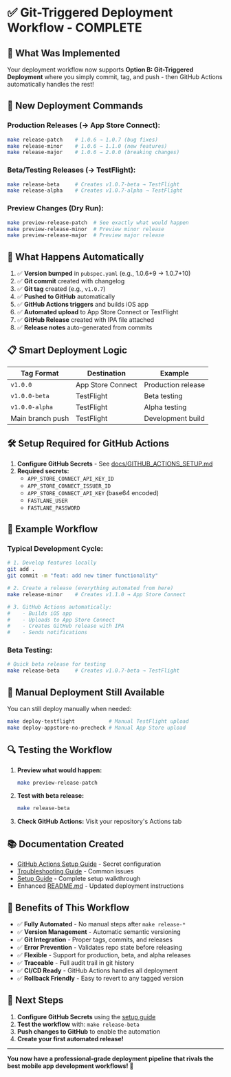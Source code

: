 # ✅ Git-Triggered Deployment Workflow - COMPLETE

## 🎯 **What Was Implemented**

Your deployment workflow now supports **Option B: Git-Triggered Deployment** where you simply commit, tag, and push - then GitHub Actions automatically handles the rest!

## 🚀 **New Deployment Commands**

### **Production Releases (→ App Store Connect):**
```bash
make release-patch    # 1.0.6 → 1.0.7 (bug fixes)
make release-minor    # 1.0.6 → 1.1.0 (new features)  
make release-major    # 1.0.6 → 2.0.0 (breaking changes)
```

### **Beta/Testing Releases (→ TestFlight):**
```bash
make release-beta     # Creates v1.0.7-beta → TestFlight
make release-alpha    # Creates v1.0.7-alpha → TestFlight
```

### **Preview Changes (Dry Run):**
```bash
make preview-release-patch  # See exactly what would happen
make preview-release-minor  # Preview minor release
make preview-release-major  # Preview major release
```

## 🤖 **What Happens Automatically**

1. ✅ **Version bumped** in `pubspec.yaml` (e.g., 1.0.6+9 → 1.0.7+10)
2. ✅ **Git commit** created with changelog
3. ✅ **Git tag** created (e.g., `v1.0.7`)  
4. ✅ **Pushed to GitHub** automatically
5. ✅ **GitHub Actions triggers** and builds iOS app
6. ✅ **Automated upload** to App Store Connect or TestFlight
7. ✅ **GitHub Release** created with IPA file attached
8. ✅ **Release notes** auto-generated from commits

## 📋 **Smart Deployment Logic**

| Tag Format | Destination | Example |
|------------|-------------|---------|
| `v1.0.0` | App Store Connect | Production release |
| `v1.0.0-beta` | TestFlight | Beta testing |
| `v1.0.0-alpha` | TestFlight | Alpha testing |
| Main branch push | TestFlight | Development build |

## 🛠️ **Setup Required for GitHub Actions**

1. **Configure GitHub Secrets** - See [docs/GITHUB_ACTIONS_SETUP.md](docs/GITHUB_ACTIONS_SETUP.md)
2. **Required secrets:**
   - `APP_STORE_CONNECT_API_KEY_ID`
   - `APP_STORE_CONNECT_ISSUER_ID` 
   - `APP_STORE_CONNECT_API_KEY` (base64 encoded)
   - `FASTLANE_USER`
   - `FASTLANE_PASSWORD`

## 🎯 **Example Workflow**

### Typical Development Cycle:

```bash
# 1. Develop features locally
git add .
git commit -m "feat: add new timer functionality"

# 2. Create a release (everything automated from here)
make release-minor    # Creates v1.1.0 → App Store Connect

# 3. GitHub Actions automatically:
#    - Builds iOS app
#    - Uploads to App Store Connect  
#    - Creates GitHub release with IPA
#    - Sends notifications
```

### Beta Testing:

```bash
# Quick beta release for testing
make release-beta     # Creates v1.0.7-beta → TestFlight
```

## 📱 **Manual Deployment Still Available**

You can still deploy manually when needed:

```bash
make deploy-testflight           # Manual TestFlight upload
make deploy-appstore-no-precheck # Manual App Store upload
```

## 🔍 **Testing the Workflow**

1. **Preview what would happen:**
   ```bash
   make preview-release-patch
   ```

2. **Test with beta release:**
   ```bash
   make release-beta
   ```

3. **Check GitHub Actions:** Visit your repository's Actions tab

## 📚 **Documentation Created**

- [GitHub Actions Setup Guide](docs/GITHUB_ACTIONS_SETUP.md) - Secret configuration
- [Troubleshooting Guide](docs/TROUBLESHOOTING.md) - Common issues  
- [Setup Guide](docs/SETUP_GUIDE.md) - Complete setup walkthrough
- Enhanced [README.md](README.md) - Updated deployment instructions

## 🎉 **Benefits of This Workflow**

- ✅ **Fully Automated** - No manual steps after `make release-*`
- ✅ **Version Management** - Automatic semantic versioning
- ✅ **Git Integration** - Proper tags, commits, and releases
- ✅ **Error Prevention** - Validates repo state before releasing
- ✅ **Flexible** - Support for production, beta, and alpha releases
- ✅ **Traceable** - Full audit trail in git history
- ✅ **CI/CD Ready** - GitHub Actions handles all deployment
- ✅ **Rollback Friendly** - Easy to revert to any tagged version

## 🚨 **Next Steps**

1. **Configure GitHub Secrets** using the [setup guide](docs/GITHUB_ACTIONS_SETUP.md)
2. **Test the workflow** with: `make release-beta` 
3. **Push changes to GitHub** to enable the automation
4. **Create your first automated release!**

---

**You now have a professional-grade deployment pipeline that rivals the best mobile app development workflows! 🚀**
